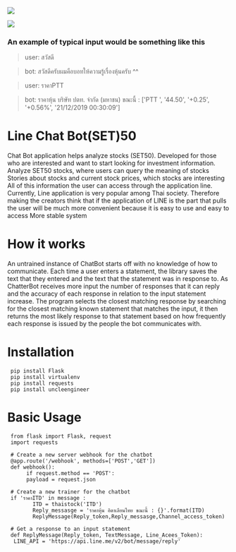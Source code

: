 ![](https://www.img.in.th/images/0e25a96fe1fb05de5da6ce944dc95221.jpg)

![](https://img.shields.io/badge/python-3.6-blue.svg)

### An example of typical input would be something like this
> user:  สวัสดี 

> bot: สวัสดีครับผมคือบอทให้ความรู้เรื่องหุ้นครับ ^^

> user: ราคาPTT 

> bot: ราคาหุ้น บริษัท ปตท. จำกัด (มหาชน) ขณะนี้ : ['PTT ', '44.50', '+0.25', '+0.56%', '21/12/2019 00:30:09']

# Line Chat Bot(SET)50
Chat Bot application helps analyze stocks (SET50). Developed for those who are interested and want to start looking for investment information. Analyze SET50 stocks, where users can query the meaning of stocks Stories about stocks and current stock prices, which stocks are interesting All of this information the user can access through the application line. Currently, Line application is very popular among Thai society. Therefore making the creators think that if the application of LINE is the part that pulls the user will be much more convenient because it is easy to use and easy to access More stable system
# How it works
An untrained instance of ChatBot starts off with no knowledge of how to communicate. Each time a user enters a statement, the library saves the text that they entered and the text that the statement was in response to. As ChatterBot receives more input the number of responses that it can reply and the accuracy of each response in relation to the input statement increase. The program selects the closest matching response by searching for the closest matching known statement that matches the input, it then returns the most likely response to that statement based on how frequently each response is issued by the people the bot communicates with.
# Installation
     pip install Flask
     pip install virtualenv
     pip install requests
     pip install uncleengineer
# Basic Usage

     from flask import Flask, request
     import requests
    
     # Create a new server webhook for the chatbot
     @app.route('/webhook', methods=['POST','GET'])
     def webhook():
          if request.method == 'POST':
          payload = request.json
          
     # Create a new trainer for the chatbot
     if 'ราคาITD' in message :
            ITD = thaistock('ITD')
            Reply_messasge = 'ราคาหุ้น อิตาเลียนไทย ขณะนี้ : {}'.format(ITD)
            ReplyMessage(Reply_token,Reply_messasge,Channel_access_token)
     
     # Get a response to an input statement
     def ReplyMessage(Reply_token, TextMessage, Line_Acees_Token):
      LINE_API = 'https://api.line.me/v2/bot/message/reply'

